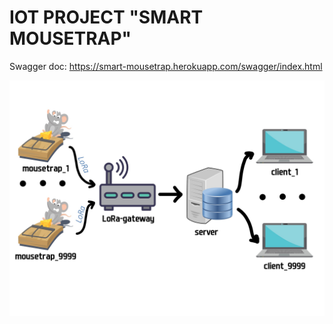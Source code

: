 # IOT PROJECT "SMART MOUSETRAP"

Swagger doc: https://smart-mousetrap.herokuapp.com/swagger/index.html

<p align="center" markdown="1" style="max-width: 100%">
  <img src=".github/img/smart-mousetrap.jpg" alt="smart-mousetrap" style="max-width: 100%" />
</p>